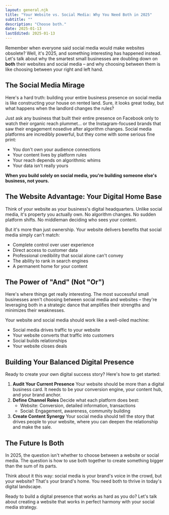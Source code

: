 ```yaml
---
layout: general.njk
title: "Your Website vs. Social Media: Why You Need Both in 2025"
subtitle: ""
description: "Choose both."
date: 2025-01-13
lastEdited: 2025-01-13
---
```

Remember when everyone said social media would make websites obsolete? Well, it's 2025, and something interesting has happened instead. Let's talk about why the smartest small businesses are doubling down on **both** their websites and social media – and why choosing between them is like choosing between your right and left hand.

## The Social Media Mirage

Here's a hard truth: building your entire business presence on social media is like constructing your house on rented land. Sure, it looks great today, but what happens when the landlord changes the rules?

Just ask any business that built their entire presence on Facebook only to watch their organic reach plummet... or the Instagram-focused brands that saw their engagement nosedive after algorithm changes. Social media platforms are incredibly powerful, but they come with some serious fine print:

- You don't own your audience connections
- Your content lives by platform rules
- Your reach depends on algorithmic whims
- Your data isn't really yours

**When you build solely on social media, you're building someone else's business, not yours.**

## The Website Advantage: Your Digital Home Base

Think of your website as your business's digital headquarters. Unlike social media, it's property you actually own. No algorithm changes. No sudden platform shifts. No middleman deciding who sees your content.

But it's more than just ownership. Your website delivers benefits that social media simply can't match:

- Complete control over user experience
- Direct access to customer data
- Professional credibility that social alone can't convey
- The ability to rank in search engines
- A permanent home for your content

## The Power of "And" (Not "Or")

Here's where things get really interesting. The most successful small businesses aren't choosing between social media and websites – they're leveraging both in a strategic dance that amplifies their strengths and minimizes their weaknesses.

Your website and social media should work like a well-oiled machine:

- Social media drives traffic to your website
- Your website converts that traffic into customers
- Social builds relationships
- Your website closes deals

## Building Your Balanced Digital Presence

Ready to create your own digital success story? Here's how to get started:

1. **Audit Your Current Presence**
Your website should be more than a digital business card. It needs to be your conversion engine, your content hub, and your brand anchor.
2. **Define Channel Roles**
Decide what each platform does best:
    - Website: Conversion, detailed information, transactions
    - Social: Engagement, awareness, community building
3. **Create Content Synergy**
Your social media should tell the story that drives people to your website, where you can deepen the relationship and make the sale.

## The Future Is Both

In 2025, the question isn't whether to choose between a website or social media. The question is how to use both together to create something bigger than the sum of its parts.

Think about it this way: social media is your brand's voice in the crowd, but your website? That's your brand's home. You need both to thrive in today's digital landscape.

Ready to build a digital presence that works as hard as you do? Let's talk about creating a website that works in perfect harmony with your social media strategy.